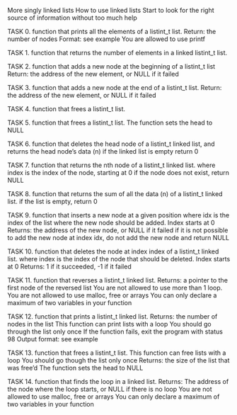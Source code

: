 More singly linked lists
How to use linked lists
Start to look for the right source of information without too much help

TASK 0.
	function that prints all the elements of a listint_t list.
	Return: the number of nodes
	Format: see example
	You are allowed to use printf

TASK 1.
	function that returns the number of elements in a linked listint_t list.

TASK 2.
	function that adds a new node at the beginning of a listint_t list
	Return: the address of the new element, or NULL if it failed

TASK 3.
	function that adds a new node at the end of a listint_t list.
	Return: the address of the new element, or NULL if it failed

TASK 4. 
	 function that frees a listint_t list.

TASK 5.
	function that frees a listint_t list.
	The function sets the head to NULL

TASK 6.
	function that deletes the head node of a listint_t linked list, and returns the head node’s data (n)
	if the linked list is empty return 0

TASK 7.
	function that returns the nth node of a listint_t linked list.
	where index is the index of the node, starting at 0
	if the node does not exist, return NULL

TASK 8.
	function that returns the sum of all the data (n) of a listint_t linked list.
	if the list is empty, return 0

TASK 9.
	function that inserts a new node at a given position
	where idx is the index of the list where the new node should be added. Index starts at 0
	Returns: the address of the new node, or NULL if it failed
	if it is not possible to add the new node at index idx, do not add the new node and return NULL

TASK 10. 
	function that deletes the node at index index of a listint_t linked list.
	where index is the index of the node that should be deleted. Index starts at 0
	Returns: 1 if it succeeded, -1 if it failed

TASK 11.
	function that reverses a listint_t linked list.
	Returns: a pointer to the first node of the reversed list
	You are not allowed to use more than 1 loop.
	You are not allowed to use malloc, free or arrays
	You can only declare a maximum of two variables in your function

TASK 12.
	function that prints a listint_t linked list.
	Returns: the number of nodes in the list
	This function can print lists with a loop
	You should go through the list only once
	If the function fails, exit the program with status 98
	Output format: see example

TASK 13.
	function that frees a listint_t list.
	This function can free lists with a loop
	You should go though the list only once
	Returns: the size of the list that was free’d
	The function sets the head to NULL

TASK 14.
	function that finds the loop in a linked list.
	Returns: The address of the node where the loop starts, or NULL if there is no loop
	You are not allowed to use malloc, free or arrays
	You can only declare a maximum of two variables in your function

